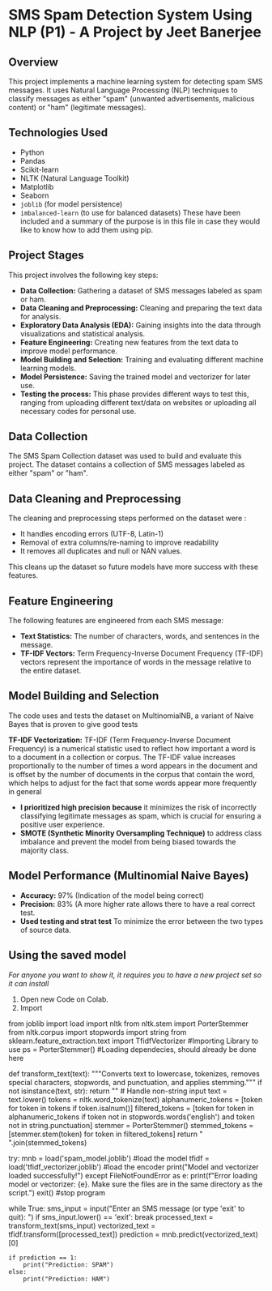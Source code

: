 # SMS Spam Detection System Using NLP (P1) - A Project by Jeet Banerjee

## Overview

This project implements a machine learning system for detecting spam SMS messages. It uses Natural Language Processing (NLP) techniques to classify messages as either "spam" (unwanted advertisements, malicious content) or "ham" (legitimate messages).

## Technologies Used

*   Python
*   Pandas
*   Scikit-learn
*   NLTK (Natural Language Toolkit)
*   Matplotlib
*   Seaborn
*   `joblib` (for model persistence)
*  `imbalanced-learn` (to use for balanced datasets)
These have been included and a summary of the purpose is in this file in case they would like to know how to add them using pip.

## Project Stages

This project involves the following key steps:

*   **Data Collection:** Gathering a dataset of SMS messages labeled as spam or ham.
*   **Data Cleaning and Preprocessing:** Cleaning and preparing the text data for analysis.
*   **Exploratory Data Analysis (EDA):** Gaining insights into the data through visualizations and statistical analysis.
*   **Feature Engineering:** Creating new features from the text data to improve model performance.
*   **Model Building and Selection:** Training and evaluating different machine learning models.
*   **Model Persistence:** Saving the trained model and vectorizer for later use.
*   **Testing the process:** This phase provides different ways to test this, ranging from uploading different text/data on websites or uploading all necessary codes for personal use.

## Data Collection

The SMS Spam Collection dataset was used to build and evaluate this project. The dataset contains a collection of SMS messages labeled as either "spam" or "ham".

## Data Cleaning and Preprocessing

The cleaning and preprocessing steps performed on the dataset were :
*   It handles encoding errors (UTF-8, Latin-1)
*   Removal of extra columns/re-naming to improve readability
*   It removes all duplicates and null or NAN values.

This cleans up the dataset so future models have more success with these features.
## Feature Engineering

The following features are engineered from each SMS message:

*   **Text Statistics:** The number of characters, words, and sentences in the message.
*   **TF-IDF Vectors:** Term Frequency-Inverse Document Frequency (TF-IDF) vectors represent the importance of words in the message relative to the entire dataset.

## Model Building and Selection

The code uses and tests the dataset on MultinomialNB, a variant of Naive Bayes that is proven to give good tests

**TF-IDF Vectorization:** TF-IDF (Term Frequency-Inverse Document Frequency) is a numerical statistic used to reflect how important a word is to a document in a collection or corpus. The TF-IDF value increases proportionally to the number of times a word appears in the document and is offset by the number of documents in the corpus that contain the word, which helps to adjust for the fact that some words appear more frequently in general

*   **I prioritized high precision because** it minimizes the risk of incorrectly classifying legitimate messages as spam, which is crucial for ensuring a positive user experience.
*   **SMOTE (Synthetic Minority Oversampling Technique)** to address class imbalance and prevent the model from being biased towards the majority class.

## Model Performance (Multinomial Naive Bayes)

*   **Accuracy:** 97% (Indication of the model being correct)
*   **Precision:** 83% (A more higher rate allows there to have a real correct test. 
*   **Used testing and strat test** To minimize the error between the two types of source data.
   
## Using the saved model
*For anyone you want to show it, it requires you to have a new project set so it can install*

1.  Open new Code on Colab.
2.  Import

from joblib import load
import nltk
from nltk.stem import PorterStemmer
from nltk.corpus import stopwords
import string
from sklearn.feature_extraction.text import TfidfVectorizer
#Importing Library to use
ps = PorterStemmer()
#Loading dependecies, should already be done here

def transform_text(text):
    """Converts text to lowercase, tokenizes, removes special characters, stopwords, and punctuation, and applies stemming."""
    if not isinstance(text, str):
        return ""  # Handle non-string input
    text = text.lower()
    tokens = nltk.word_tokenize(text)
    alphanumeric_tokens = [token for token in tokens if token.isalnum()]
    filtered_tokens = [token for token in alphanumeric_tokens if token not in stopwords.words('english') and token not in string.punctuation]
    stemmer = PorterStemmer()
    stemmed_tokens = [stemmer.stem(token) for token in filtered_tokens]
    return " ".join(stemmed_tokens)

try:
    mnb = load('spam_model.joblib') #load the model
    tfidf = load('tfidf_vectorizer.joblib') #load the encoder
    print("Model and vectorizer loaded successfully!")
except FileNotFoundError as e:
    print(f"Error loading model or vectorizer: {e}. Make sure the files are in the same directory as the script.")
    exit() #stop program

while True:
    sms_input = input("Enter an SMS message (or type 'exit' to quit): ")
    if sms_input.lower() == 'exit':
        break
    processed_text = transform_text(sms_input)
    vectorized_text = tfidf.transform([processed_text])
    prediction = mnb.predict(vectorized_text)[0]

    if prediction == 1:
        print("Prediction: SPAM")
    else:
        print("Prediction: HAM")

